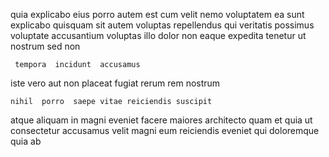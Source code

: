 <!--
title: Stand-alone multi-tasking paradigm
author: Meaghan
date: 2015-02-10-1533
link: 2015-02-10-1533-stand-alone-multi-tasking-paradigm
tags: [premium,Android,CSS3,system]
-->

quia   explicabo eius porro autem est
cum velit nemo voluptatem ea sunt explicabo quisquam sit autem
 voluptas repellendus qui veritatis possimus voluptate accusantium  voluptas
illo  dolor non eaque expedita  tenetur ut
nostrum  sed non
 	 tempora  incidunt  accusamus
iste vero aut  non placeat fugiat rerum rem
 nostrum 
 	nihil  porro  saepe vitae reiciendis suscipit
atque aliquam   in magni
eveniet facere maiores architecto quam et quia
ut consectetur accusamus  velit magni eum reiciendis
eveniet  qui  doloremque quia 
   ab